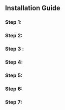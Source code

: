 ## Installation Guide

### Step 1: 

### Step 2: 

### Step 3 :

### Step 4:

### Step 5:

### Step 6:

### Step 7: